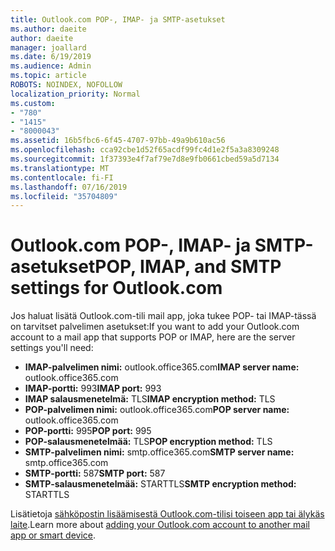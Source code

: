 ```yaml
---
title: Outlook.com POP-, IMAP- ja SMTP-asetukset
ms.author: daeite
author: daeite
manager: joallard
ms.date: 6/19/2019
ms.audience: Admin
ms.topic: article
ROBOTS: NOINDEX, NOFOLLOW
localization_priority: Normal
ms.custom:
- "780"
- "1415"
- "8000043"
ms.assetid: 16b5fbc6-6f45-4707-97bb-49a9b610ac56
ms.openlocfilehash: cca92cbe1d52f65acdf99fc4d1e2f5a3a8309248
ms.sourcegitcommit: 1f37393e4f7af79e7d8e9fb0661cbed59a5d7134
ms.translationtype: MT
ms.contentlocale: fi-FI
ms.lasthandoff: 07/16/2019
ms.locfileid: "35704809"
---
```

# <a name="pop-imap-and-smtp-settings-for-outlookcom"></a><span data-ttu-id="7ac42-102">Outlook.com POP-, IMAP- ja SMTP-asetukset</span><span class="sxs-lookup"><span data-stu-id="7ac42-102">POP, IMAP, and SMTP settings for Outlook.com</span></span>

<span data-ttu-id="7ac42-103">Jos haluat lisätä Outlook.com-tili mail app, joka tukee POP- tai IMAP-tässä on tarvitset palvelimen asetukset:</span><span class="sxs-lookup"><span data-stu-id="7ac42-103">If you want to add your Outlook.com account to a mail app that supports POP or IMAP, here are the server settings you'll need:</span></span>
  
- <span data-ttu-id="7ac42-104">**IMAP-palvelimen nimi:** outlook.office365.com</span><span class="sxs-lookup"><span data-stu-id="7ac42-104">**IMAP server name:** outlook.office365.com</span></span>
- <span data-ttu-id="7ac42-105">**IMAP-portti:** 993</span><span class="sxs-lookup"><span data-stu-id="7ac42-105">**IMAP port:** 993</span></span>
- <span data-ttu-id="7ac42-106">**IMAP salausmenetelmä:** TLS</span><span class="sxs-lookup"><span data-stu-id="7ac42-106">**IMAP encryption method:** TLS</span></span>
- <span data-ttu-id="7ac42-107">**POP-palvelimen nimi:** outlook.office365.com</span><span class="sxs-lookup"><span data-stu-id="7ac42-107">**POP server name:** outlook.office365.com</span></span>  
- <span data-ttu-id="7ac42-108">**POP-portti:** 995</span><span class="sxs-lookup"><span data-stu-id="7ac42-108">**POP port:** 995</span></span>  
- <span data-ttu-id="7ac42-109">**POP-salausmenetelmää:** TLS</span><span class="sxs-lookup"><span data-stu-id="7ac42-109">**POP encryption method:** TLS</span></span>  
- <span data-ttu-id="7ac42-110">**SMTP-palvelimen nimi:** smtp.office365.com</span><span class="sxs-lookup"><span data-stu-id="7ac42-110">**SMTP server name:** smtp.office365.com</span></span>
- <span data-ttu-id="7ac42-111">**SMTP-portti:** 587</span><span class="sxs-lookup"><span data-stu-id="7ac42-111">**SMTP port:** 587</span></span>
- <span data-ttu-id="7ac42-112">**SMTP-salausmenetelmää:** STARTTLS</span><span class="sxs-lookup"><span data-stu-id="7ac42-112">**SMTP encryption method:** STARTTLS</span></span>

<span data-ttu-id="7ac42-113">Lisätietoja [sähköpostin lisäämisestä Outlook.com-tilisi toiseen app tai älykäs laite](https://support.office.com/article/73f3b178-0009-41ae-aab1-87b80fa94970?wt.mc_id=Office_Outlook_com_Alchemy).</span><span class="sxs-lookup"><span data-stu-id="7ac42-113">Learn more about [adding your Outlook.com account to another mail app or smart device](https://support.office.com/article/73f3b178-0009-41ae-aab1-87b80fa94970?wt.mc_id=Office_Outlook_com_Alchemy).</span></span>